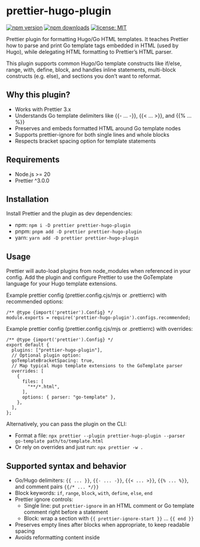 # prettier-hugo-plugin

[![npm version](https://img.shields.io/npm/v/prettier-hugo-plugin.svg)](https://www.npmjs.com/package/prettier-hugo-plugin)
[![npm downloads](https://img.shields.io/npm/dm/prettier-hugo-plugin.svg)](https://www.npmjs.com/package/prettier-hugo-plugin)
[![license: MIT](https://img.shields.io/badge/license-MIT-blue.svg)](./LICENSE)

Prettier plugin for formatting Hugo/Go HTML templates. It teaches Prettier how to parse and print Go template tags embedded in HTML (used by Hugo), while delegating HTML formatting to Prettier’s HTML parser.

This plugin supports common Hugo/Go template constructs like if/else, range, with, define, block, and handles inline statements, multi-block constructs (e.g. else), and sections you don’t want to reformat.


## Why this plugin?
- Works with Prettier 3.x
- Understands Go template delimiters like {{- ... -}}, {{< ... >}}, and {{% ... %}}
- Preserves and embeds formatted HTML around Go template nodes
- Supports prettier-ignore for both single lines and whole blocks
- Respects bracket spacing option for template statements


## Requirements
- Node.js >= 20
- Prettier ^3.0.0


## Installation
Install Prettier and the plugin as dev dependencies:

- npm: `npm i -D prettier prettier-hugo-plugin`
- pnpm: `pnpm add -D prettier prettier-hugo-plugin`
- yarn: `yarn add -D prettier prettier-hugo-plugin`


## Usage
Prettier will auto-load plugins from node_modules when referenced in your config. Add the plugin and configure Prettier to use the GoTemplate language for your Hugo template extensions.

Example prettier config (prettier.config.cjs/mjs or .prettierrc) with recommended options:

```
/** @type {import('prettier').Config} */
module.exports = require('prettier-hugo-plugin').configs.recommended;
```

Example prettier config (prettier.config.cjs/mjs or .prettierrc) with overrides:

```
/** @type {import('prettier').Config} */
export default {
  plugins: ["prettier-hugo-plugin"],
  // Optional plugin option:
  goTemplateBracketSpacing: true,
  // Map typical Hugo template extensions to the GoTemplate parser
  overrides: [
    {
      files: [
        "**/*.html",
      ],
      options: { parser: "go-template" },
    },
  ],
};
```

Alternatively, you can pass the plugin on the CLI:

- Format a file: `npx prettier --plugin prettier-hugo-plugin --parser go-template path/to/template.html`
- Or rely on overrides and just run: `npx prettier -w .`


## Supported syntax and behavior
- Go/Hugo delimiters: `{{ ... }}`, `{{- ... -}}`, `{{< ... >}}`, `{{% ... %}}`, and comment pairs `{{/* ... */}}`
- Block keywords: `if`, `range`, `block`, `with`, `define`, `else`, `end`
- Prettier ignore controls:
  - Single line: put `prettier-ignore` in an HTML comment or Go template comment right before a statement
  - Block: wrap a section with `{{ prettier-ignore-start }}` ... `{{ end }}`
- Preserves empty lines after blocks when appropriate, to keep readable spacing
- Avoids reformatting content inside <script> or <style> tags that contain Go template expressions


## Examples
Input:

```
{{if .Title}}
<title>{{.Title}}</title>
{{else}}
<title>My Site</title>
{{end}}
```

Formatted (with goTemplateBracketSpacing: true):

```
{{ if .Title }}
  <title>{{ .Title }}</title>
{{ else }}
  <title>My Site</title>
{{ end }}
```

Inline statements are grouped and break when long or multiline:

```
<p>{{- with .Params.long 
      -}}
  {{ . }}
{{- end -}}</p>
```


## Configuration options
- goTemplateBracketSpacing (boolean, default: true)
  - When true: prints space after `{{` and before `}}` around statements, for example `{{ if . }}`. When false: prints compact statements `{{if .}}`.

All other formatting decisions are handled by Prettier’s standard HTML rules.


## File extensions and editor support
This plugin registers a language named GoTemplate and associates it with these extensions:
- .go.html, .gohtml, .gotmpl, .go.tmpl, .tmpl, .tpl, .html.tmpl, .html.tpl

Most editors using Prettier will pick up the plugin when configured. For VS Code, ensure the Prettier extension is enabled, and that the file is formatted with Prettier.


## Prettier ignore
- Ignore the next node/line:
  - `<!-- prettier-ignore -->\n{{ .SomeValue }}`
  - `{{/* prettier-ignore */}}\n{{ .SomeValue }}`
- Ignore a whole block:
  - `{{ prettier-ignore-start }}`
  - ... any content inside will be treated as plain text and not reformatted
  - `{{ end }}`


## CLI tips
- Dry run check: `npx prettier --check .`
- Write changes: `npx prettier --write .`
- Only Go/Hugo templates (if using overrides): `npx prettier --write "**/*.gotmpl"`


## Troubleshooting
- Plugin not applied: ensure plugins includes "prettier-hugo-plugin" and your files match overrides with parser "go-template".
- Mixed HTML/Go errors: the plugin embeds formatted HTML and maps Go nodes back into place; malformed HTML near template delimiters can still confuse the HTML parser.
- Unexpected reflow inside <script>/<style>: the plugin treats those with Go tags as unformattable to avoid breaking code. If necessary, use ignore controls.


## Contributing
- Requirements: Node 18+ recommended (Node 14+ supported), npm
- Install: `npm ci`
- Build: `npm run build`
- Tests: `npm test` (watch: `npm run watch:test`)
- Lint: `npm run lint`

Please open issues and pull requests in the GitHub repository. Before submitting, run tests and lint.


## Release and CI
This repository includes a GitHub Actions workflow to publish to npm on release. To publish locally, use:
- `npm run release:plugin` – build, collect/publish coverage, and publish
- `npm run release:plugin:local` – publish to a local registry (e.g., verdaccio)

Coverage can be uploaded with `npm run release:coverage` (requires CODECOV token env or npm config as defined in package.json).
